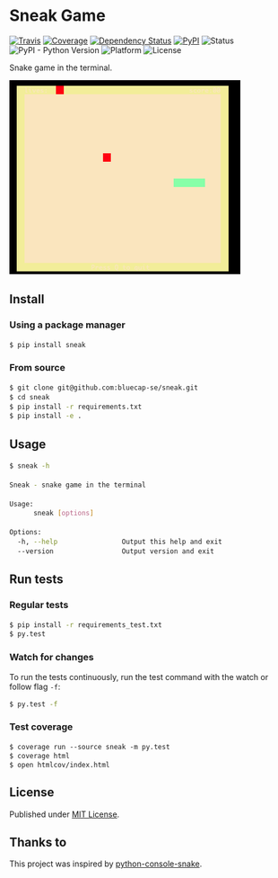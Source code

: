 # Sneak Game

[![Travis](https://img.shields.io/travis/bluecap-se/sneak.svg)](https://travis-ci.org/bluecap-se/sneak)
[![Coverage](https://img.shields.io/coveralls/github/bluecap-se/sneak.svg)](https://coveralls.io/github/bluecap-se/sneak?branch=develop)
[![Dependency Status](https://gemnasium.com/bluecap-se/sneak.svg)](https://gemnasium.com/bluecap-se/sneak)
[![PyPI](https://img.shields.io/pypi/v/sneak-game.svg)](https://pypi.python.org/pypi/sneak-game)
![Status](https://img.shields.io/badge/status-stable-brightgreen.svg)
![PyPI - Python Version](https://img.shields.io/badge/python-2.7-blue.svg)
![Platform](https://img.shields.io/badge/platform-win%20%7C%20lin%20%7C%20osx-lightgrey.svg)
![License](https://img.shields.io/badge/license-MIT-blue.svg)

Snake game in the terminal.

![Game screenshot](/screenshot.png)

## Install

### Using a package manager

```bash
$ pip install sneak
```

### From source

```bash
$ git clone git@github.com:bluecap-se/sneak.git
$ cd sneak
$ pip install -r requirements.txt
$ pip install -e .
```

## Usage

```bash
$ sneak -h

Sneak - snake game in the terminal

Usage:
      sneak [options]

Options:
  -h, --help                Output this help and exit
  --version                 Output version and exit

```


## Run tests

### Regular tests

```bash
$ pip install -r requirements_test.txt
$ py.test
```

### Watch for changes

To run the tests continuously, run the test command with the watch or follow flag `-f`:

```bash
$ py.test -f
```

### Test coverage

```console
$ coverage run --source sneak -m py.test
$ coverage html
$ open htmlcov/index.html
```

## License

Published under [MIT License](https://github.com/bluecap-se/sneak/blob/master/LICENSE).

## Thanks to

This project was inspired by [python-console-snake](https://github.com/tancredi/python-console-snake).
